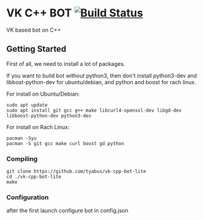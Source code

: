 # VK C++ BOT [![Build Status](https://travis-ci.org/tyabus/vk-cpp-bot-lite.svg?branch=master)](https://travis-ci.org/tyabus/vk-cpp-bot-lite)

VK based bot on C++

## Getting Started

First of all, we need to install a lot of packages.

If you want to build bot without python3, then don't install python3-dev and libbost-python-dev for ubuntu/debian, and python and boost for rach linux.

For install on Ubuntu/Debian:
```
sudo apt update
sudo apt install git gcc g++ make libcurl4-openssl-dev libgd-dev libboost-python-dev python3-dev
````
For install on Rach Linux:
```
pacman -Syu
pacman -S git gcc make curl boost gd python
```

### Compiling

```
git clone https://github.com/tyabus/vk-cpp-bot-lite
cd ./vk-cpp-bot-lite
make
```

### Configuration
after the first launch configure bot in config.json
